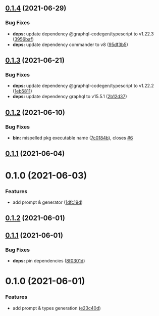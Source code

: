 ## [0.1.4](https://github.com/Stun3R/strapi-generate-types/compare/v0.1.3...v0.1.4) (2021-06-29)


### Bug Fixes

* **deps:** update dependency @graphql-codegen/typescript to v1.22.3 ([3956baf](https://github.com/Stun3R/strapi-generate-types/commit/3956baf99e9248491ea49ac311afdb40836051b5))
* **deps:** update dependency commander to v8 ([95df3b5](https://github.com/Stun3R/strapi-generate-types/commit/95df3b5fdfcbdc1962b1932098e6a4375626414d))

## [0.1.3](https://github.com/Stun3R/strapi-generate-types/compare/v0.1.2...v0.1.3) (2021-06-21)


### Bug Fixes

* **deps:** update dependency @graphql-codegen/typescript to v1.22.2 ([1eb5811](https://github.com/Stun3R/strapi-generate-types/commit/1eb5811de23d5b964be5f1ed7312a552dc06ca5c))
* **deps:** update dependency graphql to v15.5.1 ([2b12d37](https://github.com/Stun3R/strapi-generate-types/commit/2b12d37d583e3347532973b21aea37e313282f5f))

## [0.1.2](https://github.com/Stun3R/strapi-generate-types/compare/v0.1.1...v0.1.2) (2021-06-10)


### Bug Fixes

* **bin:** mispelled pkg executable name ([7c0184b](https://github.com/Stun3R/strapi-generate-types/commit/7c0184b9dced9e97850889a0d7de87a543c183c0)), closes [#6](https://github.com/Stun3R/strapi-generate-types/issues/6)

## [0.1.1](https://github.com/Stun3R/strapi-generate-types/compare/v0.1.0...v0.1.1) (2021-06-04)

# 0.1.0 (2021-06-03)


### Features

* add prompt & generator ([1dfc19d](https://github.com/Stun3R/strapi-generate-types/commit/1dfc19d49373595543d41a2cc65bd4b077fe1fe8))

## [0.1.2](https://github.com/Stun3R/strapi-generate-types/compare/v0.1.1...v0.1.2) (2021-06-01)

## [0.1.1](https://github.com/Stun3R/strapi-generate-types/compare/v0.1.0...v0.1.1) (2021-06-01)


### Bug Fixes

* **deps:** pin dependencies ([8f0301d](https://github.com/Stun3R/strapi-generate-types/commit/8f0301d96d5288765e3210480587d43d4f9a521c))

# 0.1.0 (2021-06-01)


### Features

* add prompt & types generation ([e23c40d](https://github.com/Stun3R/strapi-generate-types/commit/e23c40df51b7847cadb4d308dc9ca5e2734a134b))

